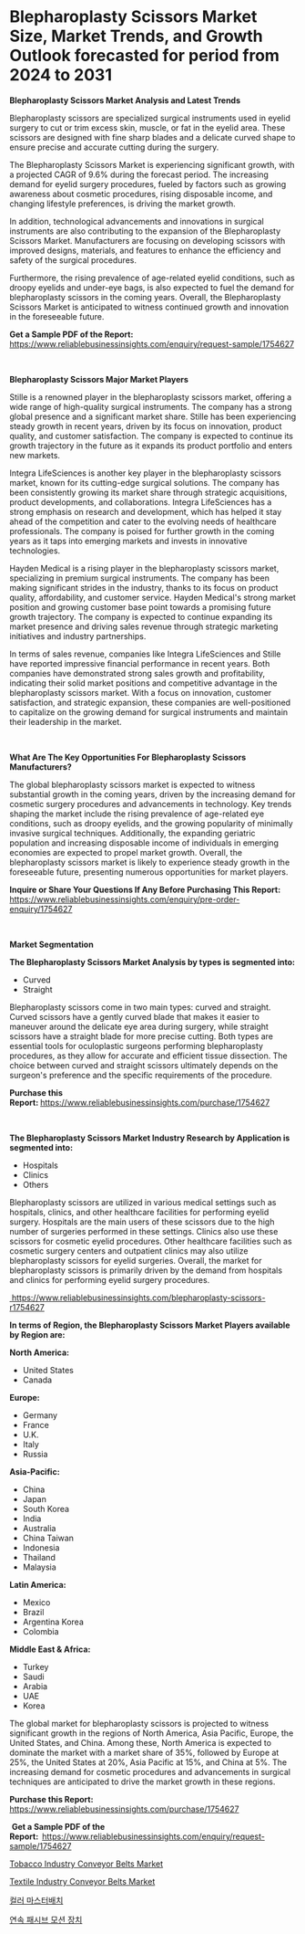 <p><h1>Blepharoplasty Scissors Market Size, Market Trends, and Growth Outlook forecasted for period from 2024 to 2031</h1></p><p><strong>Blepharoplasty Scissors Market Analysis and Latest Trends</strong></p>
<p><p>Blepharoplasty scissors are specialized surgical instruments used in eyelid surgery to cut or trim excess skin, muscle, or fat in the eyelid area. These scissors are designed with fine sharp blades and a delicate curved shape to ensure precise and accurate cutting during the surgery.</p><p>The Blepharoplasty Scissors Market is experiencing significant growth, with a projected CAGR of 9.6% during the forecast period. The increasing demand for eyelid surgery procedures, fueled by factors such as growing awareness about cosmetic procedures, rising disposable income, and changing lifestyle preferences, is driving the market growth.</p><p>In addition, technological advancements and innovations in surgical instruments are also contributing to the expansion of the Blepharoplasty Scissors Market. Manufacturers are focusing on developing scissors with improved designs, materials, and features to enhance the efficiency and safety of the surgical procedures.</p><p>Furthermore, the rising prevalence of age-related eyelid conditions, such as droopy eyelids and under-eye bags, is also expected to fuel the demand for blepharoplasty scissors in the coming years. Overall, the Blepharoplasty Scissors Market is anticipated to witness continued growth and innovation in the foreseeable future.</p></p>
<p><strong>Get a Sample PDF of the Report:&nbsp;</strong> <a href="https://www.reliablebusinessinsights.com/enquiry/request-sample/1754627">https://www.reliablebusinessinsights.com/enquiry/request-sample/1754627</a></p>
<p>&nbsp;</p>
<p><strong>Blepharoplasty Scissors Major Market Players</strong></p>
<p><p>Stille is a renowned player in the blepharoplasty scissors market, offering a wide range of high-quality surgical instruments. The company has a strong global presence and a significant market share. Stille has been experiencing steady growth in recent years, driven by its focus on innovation, product quality, and customer satisfaction. The company is expected to continue its growth trajectory in the future as it expands its product portfolio and enters new markets.</p><p>Integra LifeSciences is another key player in the blepharoplasty scissors market, known for its cutting-edge surgical solutions. The company has been consistently growing its market share through strategic acquisitions, product developments, and collaborations. Integra LifeSciences has a strong emphasis on research and development, which has helped it stay ahead of the competition and cater to the evolving needs of healthcare professionals. The company is poised for further growth in the coming years as it taps into emerging markets and invests in innovative technologies.</p><p>Hayden Medical is a rising player in the blepharoplasty scissors market, specializing in premium surgical instruments. The company has been making significant strides in the industry, thanks to its focus on product quality, affordability, and customer service. Hayden Medical's strong market position and growing customer base point towards a promising future growth trajectory. The company is expected to continue expanding its market presence and driving sales revenue through strategic marketing initiatives and industry partnerships.</p><p>In terms of sales revenue, companies like Integra LifeSciences and Stille have reported impressive financial performance in recent years. Both companies have demonstrated strong sales growth and profitability, indicating their solid market positions and competitive advantage in the blepharoplasty scissors market. With a focus on innovation, customer satisfaction, and strategic expansion, these companies are well-positioned to capitalize on the growing demand for surgical instruments and maintain their leadership in the market.</p></p>
<p>&nbsp;</p>
<p><strong>What Are The Key Opportunities For Blepharoplasty Scissors Manufacturers?</strong></p>
<p><p>The global blepharoplasty scissors market is expected to witness substantial growth in the coming years, driven by the increasing demand for cosmetic surgery procedures and advancements in technology. Key trends shaping the market include the rising prevalence of age-related eye conditions, such as droopy eyelids, and the growing popularity of minimally invasive surgical techniques. Additionally, the expanding geriatric population and increasing disposable income of individuals in emerging economies are expected to propel market growth. Overall, the blepharoplasty scissors market is likely to experience steady growth in the foreseeable future, presenting numerous opportunities for market players.</p></p>
<p><strong>Inquire or Share Your Questions If Any Before Purchasing This Report:</strong> <a href="https://www.reliablebusinessinsights.com/enquiry/pre-order-enquiry/1754627">https://www.reliablebusinessinsights.com/enquiry/pre-order-enquiry/1754627</a></p>
<p>&nbsp;</p>
<p><strong>Market Segmentation</strong></p>
<p><strong>The Blepharoplasty Scissors Market Analysis by types is segmented into:</strong></p>
<p><ul><li>Curved</li><li>Straight</li></ul></p>
<p><p>Blepharoplasty scissors come in two main types: curved and straight. Curved scissors have a gently curved blade that makes it easier to maneuver around the delicate eye area during surgery, while straight scissors have a straight blade for more precise cutting. Both types are essential tools for oculoplastic surgeons performing blepharoplasty procedures, as they allow for accurate and efficient tissue dissection. The choice between curved and straight scissors ultimately depends on the surgeon's preference and the specific requirements of the procedure.</p></p>
<p><strong>Purchase this Report:&nbsp;</strong><a href="https://www.reliablebusinessinsights.com/purchase/1754627">https://www.reliablebusinessinsights.com/purchase/1754627</a></p>
<p>&nbsp;</p>
<p><strong>The Blepharoplasty Scissors Market Industry Research by Application is segmented into:</strong></p>
<p><ul><li>Hospitals</li><li>Clinics</li><li>Others</li></ul></p>
<p><p>Blepharoplasty scissors are utilized in various medical settings such as hospitals, clinics, and other healthcare facilities for performing eyelid surgery. Hospitals are the main users of these scissors due to the high number of surgeries performed in these settings. Clinics also use these scissors for cosmetic eyelid procedures. Other healthcare facilities such as cosmetic surgery centers and outpatient clinics may also utilize blepharoplasty scissors for eyelid surgeries. Overall, the market for blepharoplasty scissors is primarily driven by the demand from hospitals and clinics for performing eyelid surgery procedures.</p></p>
<p><a href="https://www.reliablebusinessinsights.com/blepharoplasty-scissors-r1754627">&nbsp;https://www.reliablebusinessinsights.com/blepharoplasty-scissors-r1754627</a></p>
<p><strong>In terms of Region, the Blepharoplasty Scissors Market Players available by Region are:</strong></p>
<p>
    <p> <strong> North America: </strong>
        <ul>
            <li>United States</li>
            <li>Canada</li>
        </ul>
        </p> 
    <p> <strong> Europe: </strong>
        <ul>
            <li>Germany</li>
            <li>France</li>
            <li>U.K.</li>
            <li>Italy</li>
            <li>Russia</li>
        </ul>
        </p> 
    <p> <strong> Asia-Pacific: </strong>
        <ul>
            <li>China</li>
            <li>Japan</li>
            <li>South Korea</li>
            <li>India</li>
            <li>Australia</li>
            <li>China Taiwan</li>
            <li>Indonesia</li>
            <li>Thailand</li>
            <li>Malaysia</li>
        </ul>
        </p> 
    <p> <strong> Latin America: </strong>
        <ul>
            <li>Mexico</li>
            <li>Brazil</li>
            <li>Argentina Korea</li>
            <li>Colombia</li>
        </ul>
        </p> 
    <p> <strong> Middle East & Africa: </strong>
        <ul>
            <li>Turkey</li>
            <li>Saudi</li>
            <li>Arabia</li>
            <li>UAE</li>
            <li>Korea</li>
        </ul>
    </p>
    </p>
<p><p>The global market for blepharoplasty scissors is projected to witness significant growth in the regions of North America, Asia Pacific, Europe, the United States, and China. Among these, North America is expected to dominate the market with a market share of 35%, followed by Europe at 25%, the United States at 20%, Asia Pacific at 15%, and China at 5%. The increasing demand for cosmetic procedures and advancements in surgical techniques are anticipated to drive the market growth in these regions.</p></p>
<p><strong>Purchase this Report: </strong><a href="https://www.reliablebusinessinsights.com/purchase/1754627">https://www.reliablebusinessinsights.com/purchase/1754627</a></p>
<p>&nbsp;<strong>Get a Sample PDF of the Report:&nbsp;&nbsp;</strong><a href="https://www.reliablebusinessinsights.com/enquiry/request-sample/1754627">https://www.reliablebusinessinsights.com/enquiry/request-sample/1754627</a></p>
<p><strong></strong></p>
<p><p><a href="https://github.com/eeenafisainka/Market-Research-Report-List-1/blob/main/tobacco-industry-conveyor-belts-market.md">Tobacco Industry Conveyor Belts Market</a></p><p><a href="https://github.com/ChiragRP21/Market-Research-Report-List-5/blob/main/textile-industry-conveyor-belts-market.md">Textile Industry Conveyor Belts Market</a></p><p><a href="https://github.com/amuji413411/Market-Research-Report-List-1/blob/main/8068515181188.md">컬러 마스터배치</a></p><p><a href="https://github.com/risastia4/Market-Research-Report-List-1/blob/main/2509595181189.md">연속 패시브 모션 장치</a></p></p>